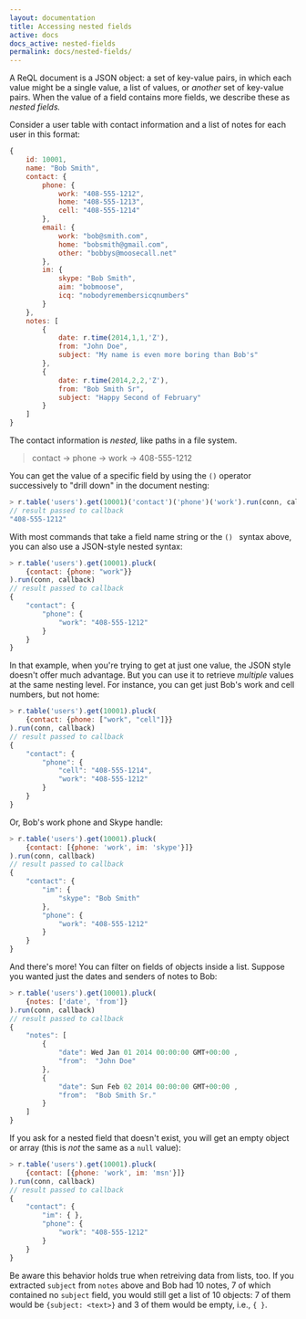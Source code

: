 ```yaml
---
layout: documentation
title: Accessing nested fields
active: docs
docs_active: nested-fields
permalink: docs/nested-fields/
---
```


A ReQL document is a JSON object: a set of key-value pairs, in which each value might be a single value, a list of values, or *another* set of key-value pairs. When the value of a field contains more fields, we describe these as *nested fields.*

Consider a user table with contact information and a list of notes for each user in this format:

```js
{
	id: 10001,
	name: "Bob Smith",
	contact: {
		phone: {
			work: "408-555-1212",
			home: "408-555-1213",
			cell: "408-555-1214"
		},
		email: {
			work: "bob@smith.com",
			home: "bobsmith@gmail.com",
			other: "bobbys@moosecall.net"
		},
		im: {
			skype: "Bob Smith",
			aim: "bobmoose",
			icq: "nobodyremembersicqnumbers"
		}
	},
	notes: [
		{
			date: r.time(2014,1,1,'Z'),
			from: "John Doe",
			subject: "My name is even more boring than Bob's"
		},
		{
			date: r.time(2014,2,2,'Z'),
			from: "Bob Smith Sr",
			subject: "Happy Second of February"
		}
	]
}
```

The contact information is *nested,* like paths in a file system.

> contact &rarr; phone &rarr; work &rarr; 408-555-1212

You can get the value of a specific field by using the `()` operator successively to "drill down" in the document nesting:

```js
> r.table('users').get(10001)('contact')('phone')('work').run(conn, callback)
// result passed to callback
"408-555-1212"
```

With most commands that take a field name string or the `() ` syntax above, you can also use a JSON-style nested syntax:

```js
> r.table('users').get(10001).pluck(
	{contact: {phone: "work"}}
).run(conn, callback)
// result passed to callback
{
	"contact": {
		"phone": {
			"work": "408-555-1212"
		}
	}
}
```

In that example, when you're trying to get at just one value, the JSON style doesn't offer much advantage. But you can use it to retrieve *multiple* values at the same nesting level. For instance, you can get just Bob's work and cell numbers, but not home:

```js
> r.table('users').get(10001).pluck(
	{contact: {phone: ["work", "cell"]}}
).run(conn, callback)
// result passed to callback
{
	"contact": {
		"phone": {
			"cell": "408-555-1214",
			"work": "408-555-1212"
		}
	}
}
```

Or, Bob's work phone and Skype handle:

```js
> r.table('users').get(10001).pluck(
	{contact: [{phone: 'work', im: 'skype'}]}
).run(conn, callback)
// result passed to callback
{
	"contact": {
		"im": {
			"skype": "Bob Smith"
		},
		"phone": {
			"work": "408-555-1212"
		}
	}
}
```

And there's more! You can filter on fields of objects inside a list. Suppose you wanted just the dates and senders of notes to Bob:

```js
> r.table('users').get(10001).pluck(
	{notes: ['date', 'from']}
).run(conn, callback)
// result passed to callback
{
	"notes": [
		{
			"date": Wed Jan 01 2014 00:00:00 GMT+00:00 ,
			"from":  "John Doe"
		},
		{
			"date": Sun Feb 02 2014 00:00:00 GMT+00:00 ,
			"from":  "Bob Smith Sr."
		}
	]
}
```

If you ask for a nested field that doesn't exist, you will get an empty object or array (this is *not* the same as a `null` value):

```js
> r.table('users').get(10001).pluck(
	{contact: [{phone: 'work', im: 'msn'}]}
).run(conn, callback)
// result passed to callback
{
	"contact": {
		"im": { },
		"phone": {
			"work": "408-555-1212"
		}
	}
}
```

Be aware this behavior holds true when retreiving data from lists, too. If you extracted `subject` from `notes` above and Bob had 10 notes, 7 of which contained no `subject` field,  you would still get a list of 10 objects: 7 of them would be `{subject: <text>}` and 3 of them would be empty, i.e., `{ }`.
